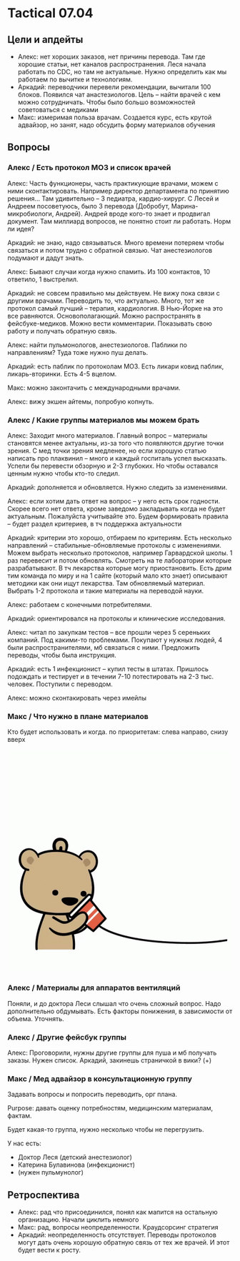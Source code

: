 # Tactical 07.04

## Цели и апдейты

* Алекс: нет хороших заказов, нет причины перевода. Там где хорошие статьи, нет каналов распространения. Леся начала работать по CDC, но там не актуальные. Нужно определить как мы работаем по вычитке и технологиям. 
* Аркадий: переводчики перевели рекомендации, вычитали 100 блоков. Появился чат анастезиологов. Цель – найти врачей с кем можно сотрудничать. Чтобы было большо возможностей советоваться с медиками
* Макс: измеримая польза врачам. Создается курс, есть крутой адвайзор, но занят, надо обсудить форму материалов обучения

## Вопросы

### Алекс / Есть протокол МОЗ и список врачей

Алекс: Часть функционеры, часть практикующие врачами, можем с ними сконтактировать. Например директор департамента по принятию решения... Там удивительно – 3 педиатра, кардио-хирург. С Лесей и Андреем посоветуюсь, было 3 перевода \(Добробут, Марина-микробиологи, Андрей\). Андрей вроде кого-то знает и продвигал документ. Там миллиард вопросов, не понятно стоит ли работать. Норм ли идея?

Аркадий: не знаю, надо связываться. Много времени потеряем чтобы связаться и потом трудно с обратной связью. Чат анестезиологов подумают и дадут знать.

Алекс: Бывают случаи когда нужно спамить. Из 100 контактов, 10 ответило, 1 выстрелил.

Аркадий: не совсем правильно мы действуем. Не вижу пока связи с другими врачами. Переводить то, что актуально. Много, тот же протокол самый лучший – терапия, кардиология. В Нью-Йорке на это все равняются. Основополагающий. Можно распространять в фейсбуке-медиков. Можно вести комментарии. Показывать свою работу и получать обратную связь.

Алекс: найти пульмонологов, анестезиологов. Паблики по направлениям? Туда тоже нужно пуш делать.

Аркадий: есть паблик по протоколам МОЗ. Есть ликари ковид паблик, ликарь-вторинки. Есть 4-5 вцелом.

Макс: можно законтачить с международными врачами.

Алекс: вижу экшен айтемы, попробую копнуть.

### Алекс / Какие группы материалов мы можем брать

Алекс: Заходит много материалов. Главный вопрос – материалы становятся менее актуальны, из-за того что появляются другие точки зрения. С мед точки зрения медленее, но если хорошую статью написать про плаквинил – много и каждый госпиталь успел высказать. Успели бы перевести обзорную и 2-3 глубоких. Но чтобы оставался ценным нужно чтобы кто-то следил.

Аркадий: дополняется и обновляется. Нужно следить за изменениями.

Алекс: если хотим дать ответ на вопрос – у него есть срок годности. Скорее всего нет ответа, кроме заведомо закладывать когда не будет актуальным. Пожалуйста учитывайте это. Будем формировать правила – будет раздел критериев, в тч поддержка актуальности

Аркадий: критерии это хорошо, отбираем по критериям. Есть несколько направлений – стабильные-обновляемые протоколы с изменениями. Можем выбрать несколько протоколов, например Гарвардской школы. 1 раз перевесит  и потом обновлять. Смотреть на те лаборатории которые разрабатывают. В тч лекарства которые могу приостановить. Есть дрим тим команда по миру и на 1 сайте \(который мало кто знает\) описывают методики как они ищут лекарства. Там обновляемый материал. Выбрать 1-2 протокола и такие материалы на переводой науки.

Алекс: работаем с конечными потребителями.

Аркадий: ориентировался на протоколы и клинические исследования. 

Алекс: читал по закупкам тестов – все прошли через 5 сереньких компаний. Под какими-то проблемами. Покупают у нужных людей, 4 были распространителями, мб связаться с ними. Предложить переводы, чтобы была инструкция. 

Аркадий: есть 1 инфекционист – купил тесты в штатах. Пришлось подождать и тестирует и в течении 7-10 потестировать на 2-3 тыс. человек. Поступили с переводом.

Алекс: можно сконтакировать через имейлы

### Макс / Что нужно в плане материалов

Кто будет использовать и когда. по приоритетам: слева направо, снизу вверх

![](../.gitbook/assets/image%20%2824%29.png)

### Алекс / Материалы для аппаратов вентиляций

Поняли, и до доктора Леси слышал что очень сложный вопрос. Надо дополнительно обдумывать. Есть факторы понижения, в зависимости от объема. Уточнять.

### Алекс / Другие фейсбук группы

Алекс: Проговорили, нужны другие группы для пуша и мб получать заказы. Нужен список. Аркадий, закинешь страничкой в вики? \(+\)

### Макс / Мед адвайзор в консультационную группу

Задавать вопросы и попросить переводить, орг плана. 

Purpose: давать оценку потребностям, медицинским материалам, фактам.

Будет какая-то группа, нужно несколько чтобы не перегрузить.

У нас есть:

* Доктор Леся \(детский анестезиолог\)
* Катерина Булавинова \(инфекционист\)
* \(нужен пульмунолог\)

## Ретроспектива

* Алекс: рад что присоединился, понял как мапится на остальную организацию. Начали циклить немного
* Макс: рад, вопросы неопределенности. Краудсорсинг стратегия
* Аркадий: неопределенность отсутствует. Переводы протоколов могут дать очень хорошую обратную связь от тех же врачей. И этот будет вести к росту. 

